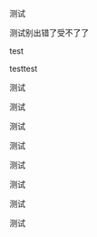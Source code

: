 <p>测试</p>
<p>测试别出错了受不了了<p>
<p>test</p>
<p>testtest</p>
<p>测试</p>
<p>测试</p>
<p>测试</p>
<p>测试</p>
<p>测试</p>
<p>测试</p>
<p>测试</p>
<p>测试</p>
